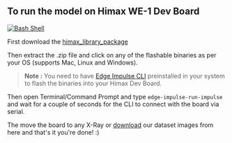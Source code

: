 ## To run the model on Himax WE-1 Dev Board
[![Bash Shell](https://badges.frapsoft.com/bash/v1/bash.png?v=103)](https://github.com/ellerbrock/open-source-badges/)

First download the [himax_library_package](https://github.com/arijitdas123student/pneumonia-detection-edgeml/tree/main/himax_library)

Then extract the .zip file and click on any of the flashable binaries as per your OS (supports Mac, Linux and Windows).
> **Note :** You need to have [Edge Impulse CLI](https://docs.edgeimpulse.com/docs/cli-installation) preinstalled in your system to flash the binaries into your Himax Dev Board.

Then open Terminal/Command Prompt and type `edge-impulse-run-impulse` and wait for a couple of seconds for the CLI to connect with the board via serial.

The move the board to any X-Ray or [download](https://www.kaggle.com/paultimothymooney/chest-xray-pneumonia) our dataset images from here and that's it you're done! :)
